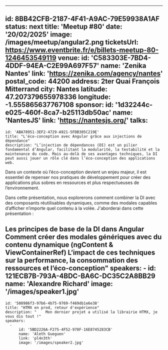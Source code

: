 ---
id: 8BB42CFB-2187-4F41-A9AC-79E59938A1AF
status: next
title: 'Meetup #80'
date: '20/02/2025'
image: /images/meetup/angular2.png
ticketsUrl: https://www.eventbrite.fr/e/billets-meetup-80-1246453549119
venue:
  id: 'C583303E-7BD4-4DDF-94EA-C2E99A697F57'
  name: 'Zenika Nantes'
  link: 'https://zenika.com/agency/nantes'
  postal_code: 44200
  address: 2ter Quai François Mitterrand
  city: Nantes
  latitude: 47.207379655978336
  longitude: -1.555865637767108
sponsor:
    id: '1d32244c-e025-460f-8ca7-b25113db50ac'
    name: 'NantesJS'
    link: 'https://nantesjs.org/'
talks:
  -
    id: 'ABA78951-3EF2-4729-A921-5FDB305C219E'
    title: "L'éco-conception avec Angular grâce aux injections de dépendance"
    description: "L’injection de dépendances (DI) est un pilier fondamental d’Angular, facilitant la modularité, la testabilité et la maintenance du code. Mais au-delà de ses avantages techniques, la DI peut aussi jouer un rôle clé dans l’éco-conception des applications web.

Dans un contexte où l’éco-conception devient un enjeu majeur, il est essentiel de repenser nos pratiques de développement pour créer des applications plus sobres en ressources et plus respectueuses de l’environnement.

Dans cette présentation, nous explorerons comment combiner la DI avec des composants réutilisables dynamiques, comme des modales capables d’afficher n’importe quel contenu à la volée. J'aborderai dans cette présentation :

Les principes de base de la DI dans Angular
Comment créer des modales génériques avec du contenu dynamique (ngContent & ViewContainerRef)
L’impact de ces techniques sur la performance, la consommation des ressources et l’éco-conception"
    speakers:
      -
          id: 121ECB7B-793A-4BDC-BA6C-DC35C2A8BB29
          name: 'Alexandre Richard'
          image: '/images/speaker1.jpg'
  -
    id: '508986f3-97b6-4b75-9769-f469db1e6e38'
    title: "HTMX en prod, retour d'expérience"
    description: "    Mon dernier projet a utilisé la librairie HTMX, je vous dis tout !"
    speakers:
      -
          id: '5BD2226A-F275-4F52-978F-16E8745283CB'
          name: 'Aleth Gueguen'
          link: 'pl4n3th'
          image: '/images/speaker2.jpg'
